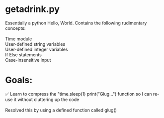 # getadrink.py
Essentially a python Hello, World. Contains the following rudimentary concepts:
\
\
Time module
\
User-defined string variables
\
User-defined integer variables
\
If Else statements
\
Case-insensitive input
# Goals:
✅️ Learn to compress the "time.sleep(1) print("Glug...") function so I can re-use it without cluttering up the code
\
\
Resolved this by using a defined function called glug()
